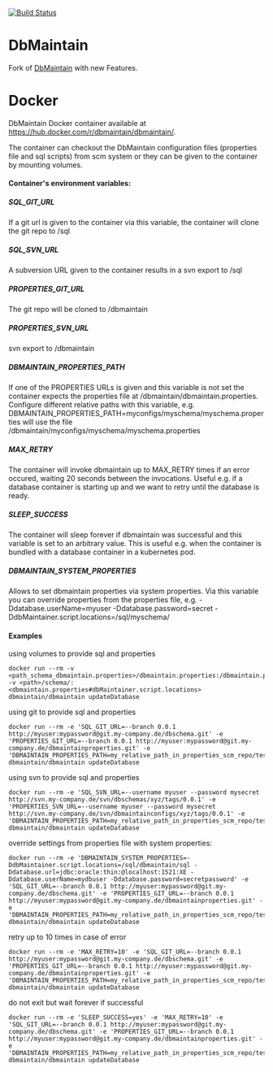 [![Build Status](https://travis-ci.org/DbMaintain/dbmaintain.svg?branch=master)](https://travis-ci.org/DbMaintain/dbmaintain)

DbMaintain
==========

Fork of [DbMaintain](http://www.dbmaintain.org/overview.html) with new Features.

Docker
======

DbMaintain Docker container available at https://hub.docker.com/r/dbmaintain/dbmaintain/.

The container can checkout the DbMaintain configuration files (properties file and sql scripts) from scm system or they can be given to the container by mounting volumes.

#### Container's environment variables:
##### SQL_GIT_URL
If a git url is given to the container via this variable, the container will clone the git repo to /sql
##### SQL_SVN_URL
A subversion URL given to the container results in a svn export to /sql
##### PROPERTIES_GIT_URL
The git repo will be cloned to /dbmaintain
##### PROPERTIES_SVN_URL
svn export to /dbmaintain
##### DBMAINTAIN_PROPERTIES_PATH
If one of the PROPERTIES URLs is given and this variable is not set the container expects the properties file at /dbmaintain/dbmaintain.properties.
Configure different relative paths with this variable, e.g. DBMAINTAIN_PROPERTIES_PATH=myconfigs/myschema/myschema.properties will use the file /dbmaintain/myconfigs/myschema/myschema.properties
##### MAX_RETRY
The container will invoke dbmaintain up to MAX_RETRY times if an error occured, waiting 20 seconds between the invocations. Useful e.g. if a database container is starting up and we want to retry until the database is ready.
##### SLEEP_SUCCESS
The container will sleep forever if dbmaintain was successful and this variable is set to an arbitrary value. This is useful e.g. when the container is bundled with a database container in a kubernetes pod.
##### DBMAINTAIN_SYSTEM_PROPERTIES
Allows to set dbmaintain properties via system properties. Via this variable you can override properties from the properties file, e.g. -Ddatabase.userName=myuser -Ddatabase.password=secret -DdbMaintainer.script.locations=/sql/myschema/

#### Examples
using volumes to provide sql and properties
```
docker run --rm -v <path_schema_dbmaintain.properties>/dbmaintain.properties:/dbmaintain.properties -v <path>/schema/:<dbmaintain.properties#dbMaintainer.script.locations>  dbmaintain/dbmaintain updateDatabase
```
using git to provide sql and properties
```
docker run --rm -e 'SQL_GIT_URL=--branch 0.0.1 http://myuser:mypassword@git.my-company.de/dbschema.git' -e 'PROPERTIES_GIT_URL=--branch 0.0.1 http://myuser:mypassword@git.my-company.de/dbmaintainproperties.git' -e 'DBMAINTAIN_PROPERTIES_PATH=my_relative_path_in_properties_scm_repo/testschema.properties' dbmaintain/dbmaintain updateDatabase
```
using svn to provide sql and properties
```
docker run --rm -e 'SQL_SVN_URL=--username myuser --password mysecret http://svn.my-company.de/svn/dbschemas/xyz/tags/0.0.1' -e 'PROPERTIES_SVN_URL=--username myuser --password mysecret http://svn.my-company.de/svn/dbmaintainconfigs/xyz/tags/0.0.1' -e 'DBMAINTAIN_PROPERTIES_PATH=my_relative_path_in_properties_scm_repo/testschema.properties' dbmaintain/dbmaintain updateDatabase
```
override settings from properties file with system properties:
```
docker run --rm -e 'DBMAINTAIN_SYSTEM_PROPERTIES=-DdbMaintainer.script.locations=/sql/dbmaintain/sql -Ddatabase.url=jdbc:oracle:thin:@localhost:1521:XE -Ddatabase.userName=mydbuser -Ddatabase.password=secretpassword' -e 'SQL_GIT_URL=--branch 0.0.1 http://myuser:mypassword@git.my-company.de/dbschema.git' -e 'PROPERTIES_GIT_URL=--branch 0.0.1 http://myuser:mypassword@git.my-company.de/dbmaintainproperties.git' -e 'DBMAINTAIN_PROPERTIES_PATH=my_relative_path_in_properties_scm_repo/testschema.properties' dbmaintain/dbmaintain updateDatabase
```
retry up to 10 times in case of error
```
docker run --rm -e 'MAX_RETRY=10' -e 'SQL_GIT_URL=--branch 0.0.1 http://myuser:mypassword@git.my-company.de/dbschema.git' -e 'PROPERTIES_GIT_URL=--branch 0.0.1 http://myuser:mypassword@git.my-company.de/dbmaintainproperties.git' -e 'DBMAINTAIN_PROPERTIES_PATH=my_relative_path_in_properties_scm_repo/testschema.properties' dbmaintain/dbmaintain updateDatabase
```
do not exit but wait forever if successful
```
docker run --rm -e 'SLEEP_SUCCESS=yes' -e 'MAX_RETRY=10' -e 'SQL_GIT_URL=--branch 0.0.1 http://myuser:mypassword@git.my-company.de/dbschema.git' -e 'PROPERTIES_GIT_URL=--branch 0.0.1 http://myuser:mypassword@git.my-company.de/dbmaintainproperties.git' -e 'DBMAINTAIN_PROPERTIES_PATH=my_relative_path_in_properties_scm_repo/testschema.properties' dbmaintain/dbmaintain updateDatabase
``` 
